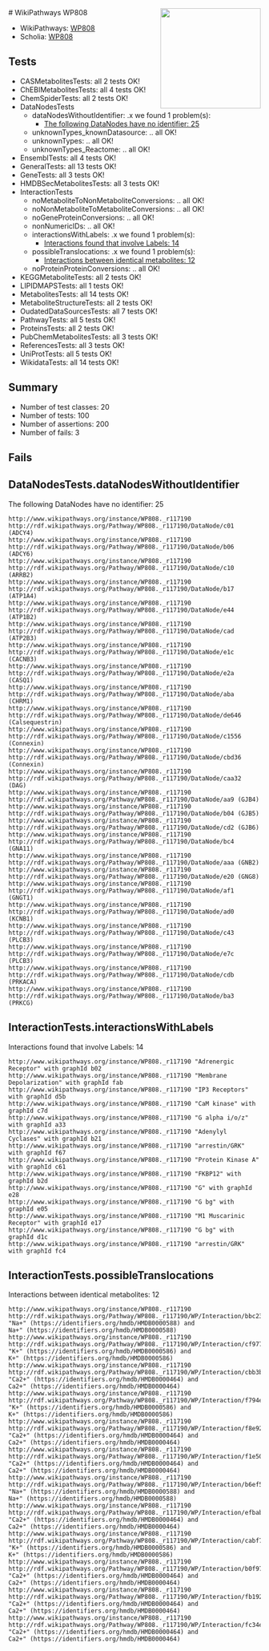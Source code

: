 <img style="float: right; width: 200px" src="https://upload.wikimedia.org/wikipedia/commons/thumb/8/83/Wplogo_with_text_500.png/640px-Wplogo_with_text_500.png" />
# WikiPathways WP808

* WikiPathways: [WP808](https://identifiers.org/wikipathways:WP808)
* Scholia: [WP808](https://scholia.toolforge.org/wikipathways/WP808)
## Tests
* CASMetabolitesTests: all 2 tests OK!
* ChEBIMetabolitesTests: all 4 tests OK!
* ChemSpiderTests: all 2 tests OK!
* DataNodesTests
    * dataNodesWithoutIdentifier: .x we found 1 problem(s):
        * [The following DataNodes have no identifier: 25](#8792c4b4)
    * unknownTypes_knownDatasource: .. all OK!
    * unknownTypes: .. all OK!
    * unknownTypes_Reactome: .. all OK!
* EnsemblTests: all 4 tests OK!
* GeneralTests: all 13 tests OK!
* GeneTests: all 3 tests OK!
* HMDBSecMetabolitesTests: all 3 tests OK!
* InteractionTests
    * noMetaboliteToNonMetaboliteConversions: .. all OK!
    * noNonMetaboliteToMetaboliteConversions: .. all OK!
    * noGeneProteinConversions: .. all OK!
    * nonNumericIDs: .. all OK!
    * interactionsWithLabels: .x we found 1 problem(s):
        * [Interactions found that involve Labels: 14](#fe97a8bc)
    * possibleTranslocations: .x we found 1 problem(s):
        * [Interactions between identical metabolites: 12](#dc76dfee)
    * noProteinProteinConversions: .. all OK!
* KEGGMetaboliteTests: all 2 tests OK!
* LIPIDMAPSTests: all 1 tests OK!
* MetabolitesTests: all 14 tests OK!
* MetaboliteStructureTests: all 2 tests OK!
* OudatedDataSourcesTests: all 7 tests OK!
* PathwayTests: all 5 tests OK!
* ProteinsTests: all 2 tests OK!
* PubChemMetabolitesTests: all 3 tests OK!
* ReferencesTests: all 3 tests OK!
* UniProtTests: all 5 tests OK!
* WikidataTests: all 14 tests OK!


## Summary

* Number of test classes: 20
* Number of tests: 100
* Number of assertions: 200
* Number of fails: 3

## Fails

<a name="8792c4b4" />

## DataNodesTests.dataNodesWithoutIdentifier

The following DataNodes have no identifier: 25
```
http://www.wikipathways.org/instance/WP808._r117190 http://rdf.wikipathways.org/Pathway/WP808._r117190/DataNode/c01 (ADCY4)
http://www.wikipathways.org/instance/WP808._r117190 http://rdf.wikipathways.org/Pathway/WP808._r117190/DataNode/b06 (ADCY6)
http://www.wikipathways.org/instance/WP808._r117190 http://rdf.wikipathways.org/Pathway/WP808._r117190/DataNode/c10 (ARRB2)
http://www.wikipathways.org/instance/WP808._r117190 http://rdf.wikipathways.org/Pathway/WP808._r117190/DataNode/b17 (ATP1A4)
http://www.wikipathways.org/instance/WP808._r117190 http://rdf.wikipathways.org/Pathway/WP808._r117190/DataNode/e44 (ATP1B2)
http://www.wikipathways.org/instance/WP808._r117190 http://rdf.wikipathways.org/Pathway/WP808._r117190/DataNode/cad (ATP2B3)
http://www.wikipathways.org/instance/WP808._r117190 http://rdf.wikipathways.org/Pathway/WP808._r117190/DataNode/e1c (CACNB3)
http://www.wikipathways.org/instance/WP808._r117190 http://rdf.wikipathways.org/Pathway/WP808._r117190/DataNode/e2a (CASQ1)
http://www.wikipathways.org/instance/WP808._r117190 http://rdf.wikipathways.org/Pathway/WP808._r117190/DataNode/aba (CHRM1)
http://www.wikipathways.org/instance/WP808._r117190 http://rdf.wikipathways.org/Pathway/WP808._r117190/DataNode/de646 (Calsequestrin)
http://www.wikipathways.org/instance/WP808._r117190 http://rdf.wikipathways.org/Pathway/WP808._r117190/DataNode/c1556 (Connexin)
http://www.wikipathways.org/instance/WP808._r117190 http://rdf.wikipathways.org/Pathway/WP808._r117190/DataNode/cbd36 (Connexin)
http://www.wikipathways.org/instance/WP808._r117190 http://rdf.wikipathways.org/Pathway/WP808._r117190/DataNode/caa32 (DAG)
http://www.wikipathways.org/instance/WP808._r117190 http://rdf.wikipathways.org/Pathway/WP808._r117190/DataNode/aa9 (GJB4)
http://www.wikipathways.org/instance/WP808._r117190 http://rdf.wikipathways.org/Pathway/WP808._r117190/DataNode/b04 (GJB5)
http://www.wikipathways.org/instance/WP808._r117190 http://rdf.wikipathways.org/Pathway/WP808._r117190/DataNode/cd2 (GJB6)
http://www.wikipathways.org/instance/WP808._r117190 http://rdf.wikipathways.org/Pathway/WP808._r117190/DataNode/bc4 (GNA11)
http://www.wikipathways.org/instance/WP808._r117190 http://rdf.wikipathways.org/Pathway/WP808._r117190/DataNode/aaa (GNB2)
http://www.wikipathways.org/instance/WP808._r117190 http://rdf.wikipathways.org/Pathway/WP808._r117190/DataNode/e20 (GNG8)
http://www.wikipathways.org/instance/WP808._r117190 http://rdf.wikipathways.org/Pathway/WP808._r117190/DataNode/af1 (GNGT1)
http://www.wikipathways.org/instance/WP808._r117190 http://rdf.wikipathways.org/Pathway/WP808._r117190/DataNode/ad0 (KCNB1)
http://www.wikipathways.org/instance/WP808._r117190 http://rdf.wikipathways.org/Pathway/WP808._r117190/DataNode/c43 (PLCB3)
http://www.wikipathways.org/instance/WP808._r117190 http://rdf.wikipathways.org/Pathway/WP808._r117190/DataNode/e7c (PLCB3)
http://www.wikipathways.org/instance/WP808._r117190 http://rdf.wikipathways.org/Pathway/WP808._r117190/DataNode/cdb (PRKACA)
http://www.wikipathways.org/instance/WP808._r117190 http://rdf.wikipathways.org/Pathway/WP808._r117190/DataNode/ba3 (PRKCG)
```

<a name="fe97a8bc" />

## InteractionTests.interactionsWithLabels

Interactions found that involve Labels: 14
```
http://www.wikipathways.org/instance/WP808._r117190 "Adrenergic Receptor" with graphId b02
http://www.wikipathways.org/instance/WP808._r117190 "Membrane
Depolarization" with graphId fab
http://www.wikipathways.org/instance/WP808._r117190 "IP3 Receptors" with graphId d5b
http://www.wikipathways.org/instance/WP808._r117190 "CaM kinase" with graphId c7d
http://www.wikipathways.org/instance/WP808._r117190 "G alpha i/o/z" with graphId a33
http://www.wikipathways.org/instance/WP808._r117190 "Adenylyl
Cyclases" with graphId b21
http://www.wikipathways.org/instance/WP808._r117190 "arrestin/GRK" with graphId f67
http://www.wikipathways.org/instance/WP808._r117190 "Protein Kinase A" with graphId c61
http://www.wikipathways.org/instance/WP808._r117190 "FKBP12" with graphId b2d
http://www.wikipathways.org/instance/WP808._r117190 "G" with graphId e28
http://www.wikipathways.org/instance/WP808._r117190 "G bg" with graphId e05
http://www.wikipathways.org/instance/WP808._r117190 "M1 Muscarinic Receptor" with graphId e17
http://www.wikipathways.org/instance/WP808._r117190 "G bg" with graphId d1c
http://www.wikipathways.org/instance/WP808._r117190 "arrestin/GRK" with graphId fc4
```

<a name="dc76dfee" />

## InteractionTests.possibleTranslocations

Interactions between identical metabolites: 12
```
http://www.wikipathways.org/instance/WP808._r117190 http://rdf.wikipathways.org/Pathway/WP808._r117190/WP/Interaction/bbc23 "Na+" (https://identifiers.org/hmdb/HMDB0000588) and 
Na+" (https://identifiers.org/hmdb/HMDB0000588)
http://www.wikipathways.org/instance/WP808._r117190 http://rdf.wikipathways.org/Pathway/WP808._r117190/WP/Interaction/cf977 "K+" (https://identifiers.org/hmdb/HMDB0000586) and 
K+" (https://identifiers.org/hmdb/HMDB0000586)
http://www.wikipathways.org/instance/WP808._r117190 http://rdf.wikipathways.org/Pathway/WP808._r117190/WP/Interaction/cbb3b "Ca2+" (https://identifiers.org/hmdb/HMDB0000464) and 
Ca2+" (https://identifiers.org/hmdb/HMDB0000464)
http://www.wikipathways.org/instance/WP808._r117190 http://rdf.wikipathways.org/Pathway/WP808._r117190/WP/Interaction/f794e "K+" (https://identifiers.org/hmdb/HMDB0000586) and 
K+" (https://identifiers.org/hmdb/HMDB0000586)
http://www.wikipathways.org/instance/WP808._r117190 http://rdf.wikipathways.org/Pathway/WP808._r117190/WP/Interaction/f8e92 "Ca2+" (https://identifiers.org/hmdb/HMDB0000464) and 
Ca2+" (https://identifiers.org/hmdb/HMDB0000464)
http://www.wikipathways.org/instance/WP808._r117190 http://rdf.wikipathways.org/Pathway/WP808._r117190/WP/Interaction/f1e50 "Ca2+" (https://identifiers.org/hmdb/HMDB0000464) and 
Ca2+" (https://identifiers.org/hmdb/HMDB0000464)
http://www.wikipathways.org/instance/WP808._r117190 http://rdf.wikipathways.org/Pathway/WP808._r117190/WP/Interaction/b6ef5 "Na+" (https://identifiers.org/hmdb/HMDB0000588) and 
Na+" (https://identifiers.org/hmdb/HMDB0000588)
http://www.wikipathways.org/instance/WP808._r117190 http://rdf.wikipathways.org/Pathway/WP808._r117190/WP/Interaction/efbab "Ca2+" (https://identifiers.org/hmdb/HMDB0000464) and 
Ca2+" (https://identifiers.org/hmdb/HMDB0000464)
http://www.wikipathways.org/instance/WP808._r117190 http://rdf.wikipathways.org/Pathway/WP808._r117190/WP/Interaction/cabf7 "K+" (https://identifiers.org/hmdb/HMDB0000586) and 
K+" (https://identifiers.org/hmdb/HMDB0000586)
http://www.wikipathways.org/instance/WP808._r117190 http://rdf.wikipathways.org/Pathway/WP808._r117190/WP/Interaction/b0f97 "Ca2+" (https://identifiers.org/hmdb/HMDB0000464) and 
Ca2+" (https://identifiers.org/hmdb/HMDB0000464)
http://www.wikipathways.org/instance/WP808._r117190 http://rdf.wikipathways.org/Pathway/WP808._r117190/WP/Interaction/fb192 "Ca2+" (https://identifiers.org/hmdb/HMDB0000464) and 
Ca2+" (https://identifiers.org/hmdb/HMDB0000464)
http://www.wikipathways.org/instance/WP808._r117190 http://rdf.wikipathways.org/Pathway/WP808._r117190/WP/Interaction/fc34e "Ca2+" (https://identifiers.org/hmdb/HMDB0000464) and 
Ca2+" (https://identifiers.org/hmdb/HMDB0000464)
```

